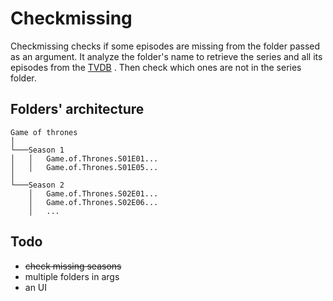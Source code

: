 # Checkmissing

Checkmissing checks if some episodes are missing from the folder passed as an argument. It analyze the folder's name to retrieve the series and all its episodes from the [TVDB](https://www.thetvdb.com/) . Then check which ones are not in the series folder.

## Folders' architecture 

```
Game of thrones 
│
└───Season 1
│   │   Game.of.Thrones.S01E01...
│   │   Game.of.Thrones.S01E05...
│   
└───Season 2
    │   Game.of.Thrones.S02E01...
    │   Game.of.Thrones.S02E06...
    │   ...
```

## Todo 
* ~~check missing seasons~~
* multiple folders in args
* an UI